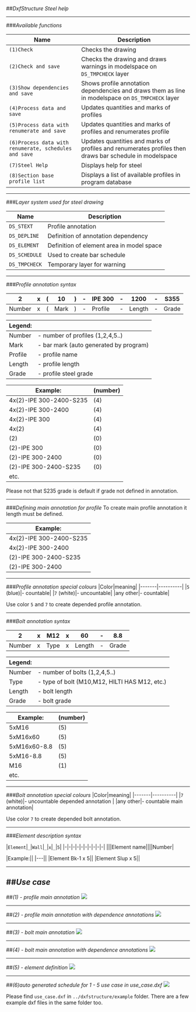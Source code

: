 ##*DxfStructure Steel help*

---
###*Available functions*

|Name|Description|
|-------|----------|
|`(1)Check`| Checks the drawing|
|`(2)Check and save`| Checks the drawing and draws warnings in modelspace on `DS_TMPCHECK` layer|
|`(3)Show dependencies and save`| Shows profile annotation dependencies and draws them as line in modelspace on `DS_TMPCHECK` layer
|`(4)Process data and save`| Updates quantities and marks of profiles|
|`(5)Process data with renumerate and save`| Updates quantities and marks of profiles and renumerates profile|
|`(6)Process data with renumerate, schedules and save`| Updates quantities and marks of profiles and renumerates profiles then draws bar schedule in modelspace|
|`(7)Steel Help`| Displays help for steel|
|`(8)Section base profile list `| Displays a list of available profiles in program database|

---
###*Layer system used for steel drawing*

|Name|Description|
|-------|----------|
|`DS_STEXT`| Profile annotation|
|`DS_DEPLINE`|Definition of annotation dependency|
|`DS_ELEMENT`|Definition of element area in model space|
|`DS_SCHEDULE`|Used to create bar schedule|
|`DS_TMPCHECK`|Temporary layer for warning|

---
###*Profile annotation syntax*

|2|x|(|10|)|-|IPE 300|-|1200|-|S355|
|-|-|-|-|-|-|-|-|-|-|-|
|Number|x|(|Mark|)|-|Profile|-|Length|-|Grade|

|Legend:| |
|-------|----------|
|Number|- number of profiles (1,2,4,5..)|
|Mark|- bar mark (auto generated by program)|
|Profile|- profile name|
|Length|- profile length|
|Grade|- profile steel grade|

|Example:|(number)|
|---|---|
|4x(2)-IPE 300-2400-S235|(4)|
|4x(2)-IPE 300-2400|(4)|
|4x(2)-IPE 300|(4)|
|4x(2)|(4)|
|(2)|(0)|
|(2)-IPE 300|(0)|
|(2)-IPE 300-2400|(0)|
|(2)-IPE 300-2400-S235|(0)|
|etc.|

Please not that S235 grade is default if grade not defined in annotation.

---
###*Defining main annotation for profile*
To create main profile annotation it length must be defined.

|Example:|
|---|
|4x(2)-IPE 300-2400-S235|
|4x(2)-IPE 300-2400|
|(2)-IPE 300-2400-S235|
|(2)-IPE 300-2400|

---
###*Profile annotation special colours*
|Color|meaning|
|-------|----------|
|`5` (blue)|- countable|
|`7` (white)|- uncountable|
|any other|- countable|

Use color `5` and `7` to create depended profile annotation.

---
###*Bolt annotation syntax*

|2|x|M12|x|60|-|8.8|
|-|-|-|-|-|-|-|
|Number|x|Type|x|Length|-|Grade|

|Legend:| |
|-------|----------|
|Number|- number of bolts (1,2,4,5..)|
|Type|- type of bolt (M10,M12, HILTI HAS M12, etc.)|
|Length|- bolt length|
|Grade|- bolt grade|

|Example:|(number)|
|---|---|
|5xM16|(5)|
|5xM16x60|(5)|
|5xM16x60-8.8|(5)|
|5xM16-8.8|(5)|
|M16|(1)|
|etc.| |

---
###*Bolt annotation special colours*
|Color|meaning|
|-------|----------|
|`7` (white)|- uncountable depended annotation |
|any other|- countable main annotation|

Use color `7` to create depended bolt annotation.

---
###*Element description syntax*

|`Element`|`_`|`Wall`|`_`|`x`|`_`|`5`|
|-|-|-|-|-|-|-|-|-|-|
|||Element name||||Number|

|Example:||
|---||
|Element Bk-1 x 5||
|Element Slup x 5||

---
##*Use case*
---
##*(1) - profile main annotation*
![](help_steel_usecase_1.png)

---
##*(2) - profile main annotation with dependence annotations*
![](help_steel_usecase_2.png)

---
##*(3) - bolt main annotation*
![](help_steel_usecase_3.png)

---
##*(4) - bolt main annotation with dependence annotations*
![](help_steel_usecase_4.png)

---
##*(5) - element definition*
![](help_steel_usecase_5.png)

---
##*(6)auto generated schedule for 1 - 5 use case in use_case.dxf*
![](help_steel_usecase_schedule.png)

Please find `use_case.dxf` in `../dxfstructure/example` folder. There are a few example dxf files in the same folder too.

